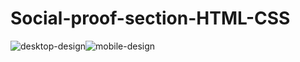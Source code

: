 # Social-proof-section-HTML-CSS

![desktop-design](https://user-images.githubusercontent.com/15197958/199757960-69b33acc-e70b-4b34-a767-efed3cf78036.jpg)![mobile-design](https://user-images.githubusercontent.com/15197958/199758006-df88013f-e3e1-4fe6-bffd-0f205cbfc538.jpg)
